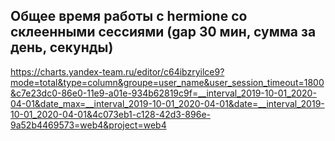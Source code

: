 ## Общее время работы с hermione со склеенными сессиями (gap 30 мин, сумма за день, секунды)

https://charts.yandex-team.ru/editor/c64ibzryilce9?mode=total&type=column&groupe=user_name&user_session_timeout=1800&c7e23dc0-86e0-11e9-a01e-934b62819c9f=__interval_2019-10-01_2020-04-01&date_max=__interval_2019-10-01_2020-04-01&date=__interval_2019-10-01_2020-04-01&4c073eb1-c128-42d3-896e-9a52b4469573=web4&project=web4
